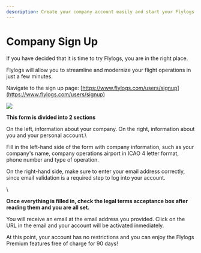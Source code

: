 ```yaml
---
description: Create your company account easily and start your Flylogs premium
---
```


# Company Sign Up

If you have decided that it is time to try Flylogs, you are in the right place.

Flylogs will allow you to streamline and modernize your flight operations in just a few minutes.



Navigate to the sign up page: [https://www.flylogs.com/users/signup](https://www.flylogs.com/users/signup)

![](https://tawk.link/61f94bae9bd1f31184da67e3/kb/attachments/vdYH0n9\_NL.png)



**This form is divided into 2 sections**

On the left, information about your company. On the right, information about you and your personal account.\


Fill in the left-hand side of the form with company information, such as your company's name, company operations airport in ICAO 4 letter format, phone number and type of operation.

On the right-hand side, make sure to enter your email address correctly, since email validation is a required step to log into your account.

\


**Once everything is filled in, check the legal terms acceptance box after reading them and you are all set.**

You will receive an email at the email address you provided. Click on the URL in the email and your account will be activated inmediately.

At this point, your account has no restrictions and you can enjoy the Flylogs Premium features free of charge for 90 days!
